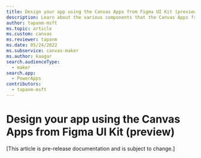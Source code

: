 ```yaml
---
title: Design your app using the Canvas Apps from Figma UI Kit (preview)
description: Learn about the various components that the Canvas Apps from Figma Kit supports.
author: tapanm-msft
ms.topic: article
ms.custom: canvas
ms.reviewer: tapanm
ms.date: 05/24/2022
ms.subservice: canvas-maker
ms.author: kaagar
search.audienceType: 
  - maker
search.app: 
  - PowerApps
contributors:
  - tapanm-msft
---
```


# Design your app using the Canvas Apps from Figma UI Kit (preview)

[This article is pre-release documentation and is subject to change.]


